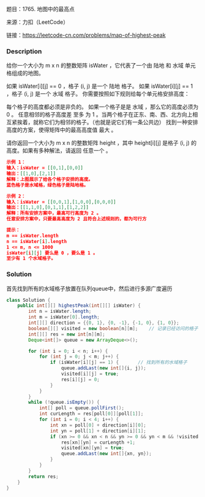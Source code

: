 题目：1765. 地图中的最高点

来源：力扣（LeetCode）

链接：https://leetcode-cn.com/problems/map-of-highest-peak


### Description

给你一个大小为 m x n 的整数矩阵 isWater ，它代表了一个由 陆地 和 水域 单元格组成的地图。

如果 isWater[i][j] == 0 ，格子 (i, j) 是一个 陆地 格子。
如果 isWater[i][j] == 1 ，格子 (i, j) 是一个 水域 格子。
你需要按照如下规则给每个单元格安排高度：

每个格子的高度都必须是非负的。
如果一个格子是是 水域 ，那么它的高度必须为 0 。
任意相邻的格子高度差 至多 为 1 。当两个格子在正东、南、西、北方向上相互紧挨着，就称它们为相邻的格子。（也就是说它们有一条公共边）
找到一种安排高度的方案，使得矩阵中的最高高度值 最大 。

请你返回一个大小为 m x n 的整数矩阵 height ，其中 height[i][j] 是格子 (i, j) 的高度。如果有多种解法，请返回 任意一个 。

 ```json
 示例 1：
 输入：isWater = [[0,1],[0,0]]
 输出：[[1,0],[2,1]]
 解释：上图展示了给各个格子安排的高度。
 蓝色格子是水域格，绿色格子是陆地格。
 
 示例 2：
 输入：isWater = [[0,0,1],[1,0,0],[0,0,0]]
 输出：[[1,1,0],[0,1,1],[1,2,2]]
 解释：所有安排方案中，最高可行高度为 2 。
 任意安排方案中，只要最高高度为 2 且符合上述规则的，都为可行方
 
 提示：
 m == isWater.length
 n == isWater[i].length
 1 <= m, n <= 1000
 isWater[i][j] 要么是 0 ，要么是 1 。
 至少有 1 个水域格子。
 ```



### Solution

首先找到所有的水域格子放置在队列queue中，然后进行多源广度遍历

```java
class Solution {
    public int[][] highestPeak(int[][] isWater) {
        int n = isWater.length;
        int m = isWater[0].length;
        int[][] direction = {{0, 1}, {0, -1}, {-1, 0}, {1, 0}};
        boolean[][] visited = new boolean[n][m];    // 记录已经访问的格子
        int[][] res = new int[n][m];
        Deque<int[]> queue = new ArrayDeque<>();

        for (int i = 0; i < n; i++) {
            for (int j = 0; j < m; j++) {
                if (isWater[i][j] == 1) {       // 找到所有的水域格子
                    queue.addLast(new int[]{i, j});
                    visited[i][j] = true;
                    res[i][j] = 0;
                }
            }
        }
        while (!queue.isEmpty()) {
            int[] poll = queue.pollFirst();
            int curLength = res[poll[0]][poll[1]];
            for (int i = 0; i < 4; i++) {
                int xn = poll[0] + direction[i][0];
                int yn = poll[1] + direction[i][1];
                if (xn >= 0 && xn < n && yn >= 0 && yn < m && !visited[xn][yn]) {
                    res[xn][yn] = curLength +1;
                    visited[xn][yn] = true;
                    queue.addLast(new int[]{xn, yn});
                }
            }
        }
        return res;
    }
}
```

